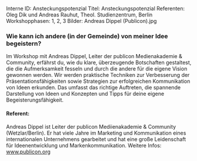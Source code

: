Interne ID: Ansteckungspotenzial
Titel: Ansteckungspotenzial
Referenten: Oleg Dik und Andreas Rauhut, Theol. Studienzentrum, Berlin
Workshopphasen: 1, 2, 3
Bilder: Andreas Dippel (Publicon).jpg

### Wie kann ich andere (in der Gemeinde) von meiner Idee begeistern?

Im Workshop mit Andreas Dippel, Leiter der publicon Medienakademie & Community, erfährst du, wie du klare, überzeugende Botschaften gestaltest, die die Aufmerksamkeit fesseln und durch die andere für die eigene Vision gewonnen werden. Wir werden praktische Techniken zur Verbesserung der Präsentationsfähigkeiten sowie Strategien zur erfolgreichen Kommunikation von Ideen erkunden. Das umfasst das richtige Auftreten, die spannende Darstellung von Ideen und Konzepten und Tipps für deine eigene Begeisterungsfähigkeit.

#### Referent:

Andreas Dippel ist Leiter der publicon Mediienakademie & Community (Wetzlar/Berlin). Er hat viele Jahre im Marketing und Kommunikation eines internationalen Unternehmens gearbeitet und hat eine große Leidenschaft für Ideenentwicklung und Markenkommunikation. Weitere Infos: www.publicon.org
